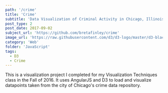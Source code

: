 ```yaml
---
path: '/crime'
title: 'Crime'
subtitle: 'Data Visualization of Criminal Activity in Chicago, Illinois'
post_type: 2
post_date: 2017-09-02
subject_url: 'https://github.com/bretafinley/crime'
image_url: 'https://raw.githubusercontent.com/d3/d3-logo/master/d3-black.png'
category: 'Web'
folder: 'JavaScript'
tags:
  - D3
  - Crime
---
```


This is a visualization project I completed for my Visualization Techniques class in the Fall of 2016. It uses AngularJS and D3 to load and visualize datapoints taken from the city of Chicago's crime data repository.
